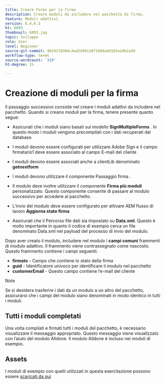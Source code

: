 ```yaml
---
title: Creare Forms per la firma
description: Creare moduli da includere nel pacchetto di firma.
feature: Moduli adattivi
version: 6.4,6.5
kt: 6893
thumbnail: 6893.jpg
topic: Sviluppo
role: User
level: Beginner
source-git-commit: 462417d384c4aa5d99110f1b8dadd165ea9b2a49
workflow-type: tm+mt
source-wordcount: '329'
ht-degree: 1%

---
```



# Creazione di moduli per la firma

Il passaggio successivo consiste nel creare i moduli adattivi da includere nel pacchetto. Quando si creano moduli per la firma, tenere presente quanto segue:

* Assicurati che i moduli siano basati sul modello **SignMultipleForms** . In questo modo i moduli vengono precompilati con i dati recuperati dal database.

* I moduli devono essere configurati per utilizzare Adobe Sign e il campo firmatario1 deve essere associato al campo E-mail del cliente
* I moduli devono essere associati anche a clientLib denominato **getnextform**
* I moduli devono utilizzare il componente Passaggio firma .
* Il modulo deve inoltre utilizzare il componente **Firma più moduli** personalizzato. Questo componente consente di passare al modulo successivo per accedere al pacchetto.
* L’invio del modulo deve essere configurato per attivare AEM flusso di lavoro **Aggiorna stato firma**
* Assicurati che il Percorso file dati sia impostato su **Data.xml**. Questo è molto importante in quanto il codice di esempio cerca un file denominato Data.xml nel payload del processo di invio del modulo.

Dopo aver creato il modulo, includere nel modulo i **campi comuni** frammenti di modulo adattivo. Il frammento viene contrassegnato come nascosto. Questo frammento contiene i campi seguenti.

* **firmato**  - Campo che contiene lo stato della firma
* **guid**  - Identificatore univoco per identificare il modulo nel pacchetto
* **customerEmail**  - Questo campo contiene l’e-mail del cliente



>[!NOTE]
>Se si desidera trasferire i dati da un modulo a un altro del pacchetto, assicurarsi che i campi del modulo siano denominati in modo identico in tutti i moduli.

## Tutti i moduli completati

Una volta compilati e firmati tutti i moduli del pacchetto, è necessario visualizzare il messaggio appropriato. Questo messaggio viene visualizzato con l’aiuto del modulo Alldone. Il modulo Alldone è incluso nei moduli di esempio.

## Assets

I moduli di esempio con quelli utilizzati in questa esercitazione possono essere [scaricati da qui](assets/forms-for-signing.zip)
